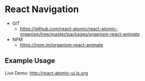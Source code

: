 React Navigation 
===============
   * GIT
      * https://github.com/react-atomic/react-atomic-organism/tree/master/packages/organism-react-animate 
   * NPM
      * https://npm.im/organism-react-animate

## Example Usage
Live Demo:
http://react-atomic-ui.js.org





